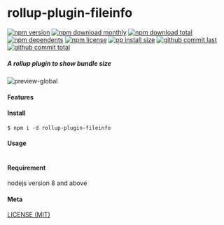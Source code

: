 # rollup-plugin-fileinfo

[![npm version][badge-npm-version]][url-npm]
[![npm download monthly][badge-npm-download-monthly]][url-npm]
[![npm download total][badge-npm-download-total]][url-npm]
[![npm dependents][badge-npm-dependents]][url-github]
[![npm license][badge-npm-license]][url-npm]
[![pp install size][badge-pp-install-size]][url-pp]
[![github commit last][badge-github-last-commit]][url-github]
[![github commit total][badge-github-commit-count]][url-github]

[//]: <> (Shields)
[badge-npm-version]: https://flat.badgen.net/npm/v/rollup-plugin-fileinfo
[badge-npm-download-monthly]: https://flat.badgen.net/npm/dm/rollup-plugin-fileinfo
[badge-npm-download-total]:https://flat.badgen.net/npm/dt/rollup-plugin-fileinfo
[badge-npm-dependents]: https://flat.badgen.net/npm/dependents/rollup-plugin-fileinfo
[badge-npm-license]: https://flat.badgen.net/npm/license/rollup-plugin-fileinfo
[badge-pp-install-size]: https://flat.badgen.net/packagephobia/install/rollup-plugin-fileinfo
[badge-github-last-commit]: https://flat.badgen.net/github/last-commit/hoyeungw/rollup-plugin-fileinfo
[badge-github-commit-count]: https://flat.badgen.net/github/commits/hoyeungw/rollup-plugin-fileinfo

[//]: <> (Link)
[url-npm]: https://npmjs.org/package/rollup-plugin-fileinfo
[url-pp]: https://packagephobia.now.sh/result?p=rollup-plugin-fileinfo
[url-github]: https://github.com/hoyeungw/rollup-plugin-fileinfo

##### A rollup plugin to show bundle size

![preview-global](./media/screenshot.png)

#### Features

#### Install
```console
$ npm i -d rollup-plugin-fileinfo
```

#### Usage
```console

```

#### Requirement
nodejs version 8 and above

#### Meta
[LICENSE (MIT)](LICENSE)
